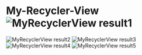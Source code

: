 # My-Recycler-View![MyRecyclerView result1](https://user-images.githubusercontent.com/110016178/220549812-dce10323-7b98-4cc5-b1ac-ff8a043c65f2.jpg)
![MyRecyclerView result2](https://user-images.githubusercontent.com/110016178/220549837-58a9fd0a-2180-4e75-b389-eafadb561339.jpg)
![MyRecyclerView result3](https://user-images.githubusercontent.com/110016178/220549850-60b3c55f-8462-4047-87e2-0a4da6053392.jpg)
![MyRecyclerView result4](https://user-images.githubusercontent.com/110016178/220549891-cb6405af-2889-473f-a230-41295453765e.jpg)
![MyRecyclerView result5](https://user-images.githubusercontent.com/110016178/220549909-c38677cb-c341-47fb-a527-d6db1bc61379.jpg)
